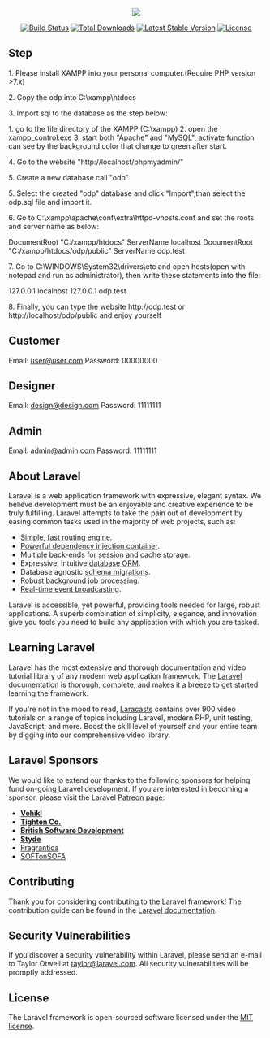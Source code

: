 <p align="center"><img src="https://laravel.com/assets/img/components/logo-laravel.svg"></p>

<p align="center">
<a href="https://travis-ci.org/laravel/framework"><img src="https://travis-ci.org/laravel/framework.svg" alt="Build Status"></a>
<a href="https://packagist.org/packages/laravel/framework"><img src="https://poser.pugx.org/laravel/framework/d/total.svg" alt="Total Downloads"></a>
<a href="https://packagist.org/packages/laravel/framework"><img src="https://poser.pugx.org/laravel/framework/v/stable.svg" alt="Latest Stable Version"></a>
<a href="https://packagist.org/packages/laravel/framework"><img src="https://poser.pugx.org/laravel/framework/license.svg" alt="License"></a>
</p>

## Step
<p>1. Please install XAMPP into your personal computer.(Require PHP version >7.x)</p>
<p>2. Copy the odp into C:\xampp\htdocs</p>
<p>3. Import sql to the database as the step below:</p>
	1. go to the file directory of the XAMPP (C:\xampp)
	2. open the xampp_control.exe
	3. start both "Apache" and "MySQL", activate function can see by the background color that change to green after start.
<p>4. Go to the website "http://localhost/phpmyadmin/"</p>
<p>5. Create a new database call "odp".</p>
<p>5. Select the created "odp" database and click "Import",than select the odp.sql file and import it.</p>
<p>6. Go to C:\xampp\apache\conf\extra\httpd-vhosts.conf and set the roots and server name as below:</p>
      <VirtualHost *:80>
          DocumentRoot "C:/xampp/htdocs"
          ServerName localhost
      </VirtualHost>
      <VirtualHost *:80>
          DocumentRoot "C:/xampp/htdocs/odp/public"
          ServerName odp.test
      </VirtualHost>
<p>7. Go to C:\WINDOWS\System32\drivers\etc and open hosts(open with notepad and run as administrator), then write these statements into the file:</p>
      127.0.0.1 localhost
      127.0.0.1 odp.test
<p>8. Finally, you can type the website http://odp.test or http://localhost/odp/public and enjoy yourself</p>

## Customer
Email: user@user.com
Password: 00000000

## Designer
Email: design@design.com
Password: 11111111

## Admin
Email: admin@admin.com
Password: 11111111

## About Laravel

Laravel is a web application framework with expressive, elegant syntax. We believe development must be an enjoyable and creative experience to be truly fulfilling. Laravel attempts to take the pain out of development by easing common tasks used in the majority of web projects, such as:

- [Simple, fast routing engine](https://laravel.com/docs/routing).
- [Powerful dependency injection container](https://laravel.com/docs/container).
- Multiple back-ends for [session](https://laravel.com/docs/session) and [cache](https://laravel.com/docs/cache) storage.
- Expressive, intuitive [database ORM](https://laravel.com/docs/eloquent).
- Database agnostic [schema migrations](https://laravel.com/docs/migrations).
- [Robust background job processing](https://laravel.com/docs/queues).
- [Real-time event broadcasting](https://laravel.com/docs/broadcasting).

Laravel is accessible, yet powerful, providing tools needed for large, robust applications. A superb combination of simplicity, elegance, and innovation give you tools you need to build any application with which you are tasked.

## Learning Laravel

Laravel has the most extensive and thorough documentation and video tutorial library of any modern web application framework. The [Laravel documentation](https://laravel.com/docs) is thorough, complete, and makes it a breeze to get started learning the framework.

If you're not in the mood to read, [Laracasts](https://laracasts.com) contains over 900 video tutorials on a range of topics including Laravel, modern PHP, unit testing, JavaScript, and more. Boost the skill level of yourself and your entire team by digging into our comprehensive video library.

## Laravel Sponsors

We would like to extend our thanks to the following sponsors for helping fund on-going Laravel development. If you are interested in becoming a sponsor, please visit the Laravel [Patreon page](http://patreon.com/taylorotwell):

- **[Vehikl](http://vehikl.com)**
- **[Tighten Co.](https://tighten.co)**
- **[British Software Development](https://www.britishsoftware.co)**
- **[Styde](https://styde.net)**
- [Fragrantica](https://www.fragrantica.com)
- [SOFTonSOFA](https://softonsofa.com/)

## Contributing

Thank you for considering contributing to the Laravel framework! The contribution guide can be found in the [Laravel documentation](http://laravel.com/docs/contributions).

## Security Vulnerabilities

If you discover a security vulnerability within Laravel, please send an e-mail to Taylor Otwell at taylor@laravel.com. All security vulnerabilities will be promptly addressed.

## License

The Laravel framework is open-sourced software licensed under the [MIT license](http://opensource.org/licenses/MIT).
